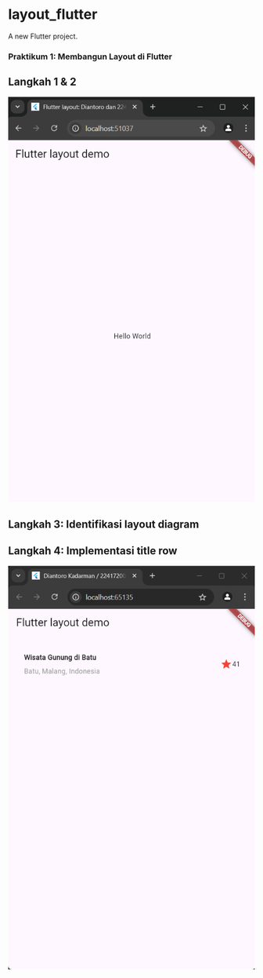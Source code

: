 # layout_flutter

A new Flutter project.

### Praktikum 1: Membangun Layout di Flutter
## Langkah 1 & 2
![alt text](image.png)

## Langkah 3: Identifikasi layout diagram
## Langkah 4: Implementasi title row
![alt text](image-1.png)


